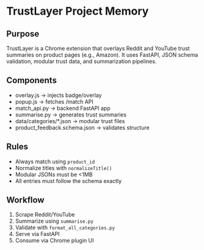 # TrustLayer Project Memory

## Purpose
TrustLayer is a Chrome extension that overlays Reddit and YouTube trust summaries on product pages (e.g., Amazon). It uses FastAPI, JSON schema validation, modular trust data, and summarization pipelines.

## Components
- overlay.js → injects badge/overlay
- popup.js → fetches /match API
- match_api.py → backend FastAPI app
- summarise.py → generates trust summaries
- data/categories/*.json → modular trust files
- product_feedback.schema.json → validates structure

## Rules
- Always match using `product_id`
- Normalize titles with `normalizeTitle()`
- Modular JSONs must be <1MB
- All entries must follow the schema exactly

## Workflow
1. Scrape Reddit/YouTube
2. Summarize using `summarise.py`
3. Validate with `format_all_categories.py`
4. Serve via FastAPI
5. Consume via Chrome plugin UI
